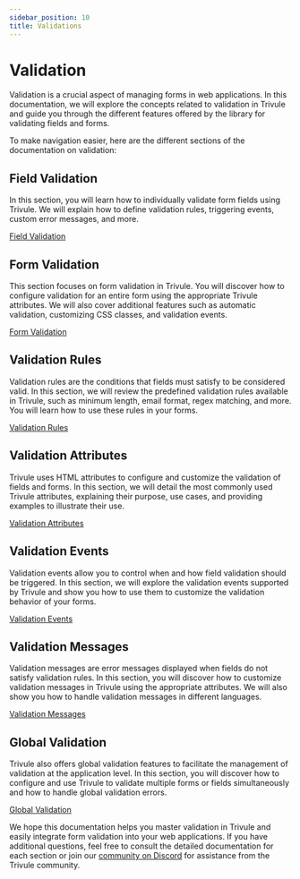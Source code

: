 ```yaml
---
sidebar_position: 10
title: Validations
---
```

 
# Validation
Validation is a crucial aspect of managing forms in web applications. In this documentation, we will explore the concepts related to validation in Trivule and guide you through the different features offered by the library for validating fields and forms.

To make navigation easier, here are the different sections of the documentation on validation:

## Field Validation

In this section, you will learn how to individually validate form fields using Trivule. We will explain how to define validation rules, triggering events, custom error messages, and more.

[Field Validation](/docs/validation/tr-input)

## Form Validation

This section focuses on form validation in Trivule. You will discover how to configure validation for an entire form using the appropriate Trivule attributes. We will also cover additional features such as automatic validation, customizing CSS classes, and validation events.

[Form Validation](/docs/validation/tr-form)

## Validation Rules

Validation rules are the conditions that fields must satisfy to be considered valid. In this section, we will review the predefined validation rules available in Trivule, such as minimum length, email format, regex matching, and more. You will learn how to use these rules in your forms.

[Validation Rules](/docs/rules/)

## Validation Attributes

Trivule uses HTML attributes to configure and customize the validation of fields and forms. In this section, we will detail the most commonly used Trivule attributes, explaining their purpose, use cases, and providing examples to illustrate their use.

[Validation Attributes](/docs/attributes/)

## Validation Events

Validation events allow you to control when and how field validation should be triggered. In this section, we will explore the validation events supported by Trivule and show you how to use them to customize the validation behavior of your forms.

[Validation Events](/docs/events/)

## Validation Messages

Validation messages are error messages displayed when fields do not satisfy validation rules. In this section, you will discover how to customize validation messages in Trivule using the appropriate attributes. We will also show you how to handle validation messages in different languages.

[Validation Messages](/docs/messages/)

## Global Validation

Trivule also offers global validation features to facilitate the management of validation at the application level. In this section, you will discover how to configure and use Trivule to validate multiple forms or fields simultaneously and how to handle global validation errors.

[Global Validation](/docs/validation/trivule)

We hope this documentation helps you master validation in Trivule and easily integrate form validation into your web applications. If you have additional questions, feel free to consult the detailed documentation for each section or join our [community on Discord](https://discord.gg/wPPAfq5n) for assistance from the Trivule community.